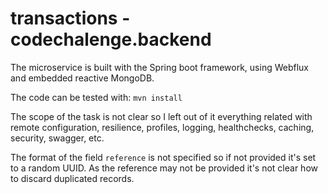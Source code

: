 # transactions - codechalenge.backend

The microservice is built with the Spring boot framework, using Webflux and embedded reactive MongoDB.

The code can be tested with:
``mvn install``  

The scope of the task is not clear so I left out of it everything related with remote configuration, resilience, profiles, logging, healthchecks, caching, security, swagger, etc.

The format of the field `reference` is not specified so if not provided it's set to a random UUID. As the reference may not be provided it's not clear how to discard duplicated records.
